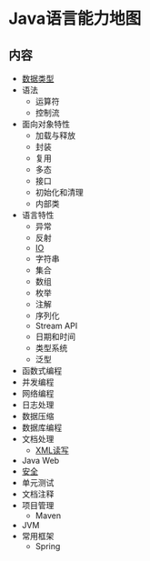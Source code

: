 # Java语言能力地图

## 内容

- [数据类型](https://github.com/anchem/Knowledge/blob/main/software/keyability/implementation/language/java/javadatatype.md)
- 语法
  - 运算符
  - 控制流
- 面向对象特性
  - 加载与释放
  - 封装
  - 复用
  - 多态
  - 接口
  - 初始化和清理
  - 内部类
- 语言特性
  - 异常
  - 反射
  - [IO](https://github.com/anchem/Knowledge/blob/main/software/keyability/implementation/language/java/javaio.md)
  - 字符串
  - 集合
  - 数组
  - 枚举
  - 注解
  - 序列化
  - Stream API
  - 日期和时间
  - 类型系统
  - 泛型
- 函数式编程
- 并发编程
- 网络编程
- 日志处理
- 数据压缩
- 数据库编程
- 文档处理
  - [XML读写](https://github.com/anchem/Knowledge/blob/main/software/keyability/implementation/language/java/xmlreadandwrite.md)
- Java Web
- [安全](https://github.com/anchem/Knowledge/blob/main/software/keyability/implementation/language/java/security.md)
- 单元测试
- 文档注释
- 项目管理
  - Maven
- JVM
- 常用框架
  - Spring
